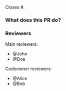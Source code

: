 Closes #<issue number>.

### What does this PR do?

<!-- Describe your changes here- ideally you can get that description straight from
your descriptive commit message(s)! -->

### Reviewers

Main reviewers:

<!-- Main reviewers should do a full review. There should be 2 main reviewers, unless there is a good reason for not to do it -->

- @John
- @Doe

Codeowner reviewers:

<!-- Codeowners should review only the part of code that they own, they're added automatically as reviewers and it's good to let them know that they shouldn't do a full review -->

- @Alice
- @Bob
